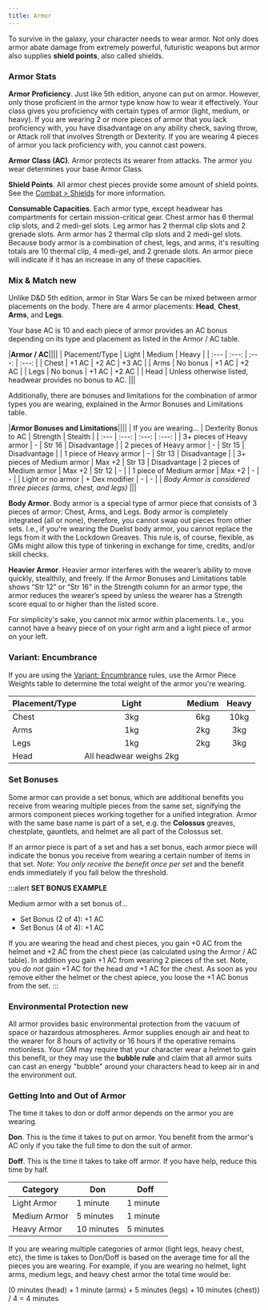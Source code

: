```yaml
---
title: Armor
---
```

To survive in the galaxy, your character needs to wear armor. Not only does armor abate damage from extremely powerful,
futuristic weapons but armor also supplies __shield points__, also called shields.

### Armor Stats

__Armor Proficiency__. Just like 5th edition, anyone can put on armor. However, only those proficient in the armor type
know how to wear it effectively. Your class gives you proficiency with certain types of armor (light, medium, or heavy).
If you are wearing 2 or more pieces of armor that you lack proficiency with, you have disadvantage on any ability check,
saving throw, or Attack roll that involves Strength or Dexterity. If you are wearing 4 pieces of armor you lack
proficiency with, you cannot cast powers.

__Armor Class (AC)__. Armor protects its wearer from attacks. The armor you wear determines your base Armor Class.

__Shield Points__. All armor chest pieces provide some amount of shield points.
See the [Combat > Shields](/manual/combat#shields) for more information.

__Consumable Capacities__. Each armor type, except headwear has compartments for certain mission-critical gear. Chest armor
has 6 thermal clip slots, and 2 medi-gel slots. Leg armor has 2 thermal clip slots and 2 grenade slots. Arm armor has 2 thermal clip slots and 2 medi-gel slots.
Because body armor is a combination of chest, legs, and arms, it's resulting totals are 10 thermal clip, 4 medi-gel, and 2 grenade slots.
An armor piece will indicate if it has an increase in any of these capacities.

### Mix & Match <v-chip color="info" small>new</v-chip>
Unlike D&D 5th edition, armor in Star Wars 5e can be mixed between armor placements on the body. There are 4 armor placements:
__Head__, __Chest__, __Arms__, and __Legs__.

Your base AC is 10 and each piece of armor provides an AC bonus depending on its type and placement as listed in
the Armor / AC table.

|__Armor / AC__||||
| Placement/Type | Light | Medium | Heavy |
| :--- | :---: | :---: | :---: |
| Chest | +1 AC | +2 AC | +3 AC |
| Arms | No bonus | +1 AC | +2 AC |
| Legs | No bonus | +1 AC | +2 AC |
| Head | Unless otherwise listed, headwear provides no bonus to AC. |||

Additionally, there are bonuses and limitations for the combination of armor types you are wearing,
explained in the Armor Bonuses and Limitations table.

|__Armor Bonuses and Limitations__||||
| If you are wearing... | Dexterity Bonus to AC | Strength | Stealth |
| :--- | :---: | :---: | :---: |
| 3+ pieces of Heavy armor | - | Str 16 | Disadvantage |
| 2 pieces of Heavy armor | - | Str 15 | Disadvantage |
| 1 piece of Heavy armor | - | Str 13 | Disadvantage |
| 3+ pieces of Medium armor | Max +2 | Str 13 | Disadvantage
| 2 pieces of Medium armor | Max +2 | Str 12 | - |
| 1 piece of Medium armor | Max +2 | - | - |
| Light or no armor | + Dex modifier | - | - |
| _Body Armor is considered three pieces (arms, chest, and legs)_ |||

__Body Armor__. Body armor is a special type of armor piece that consists of 3 pieces of armor: Chest, Arms, and Legs. Body
armor is completely integrated (all or none), therefore, you cannot swap out pieces from other sets. I.e., if you're
wearing the Duelist body armor, you cannot replace the legs from it with the Lockdown Greaves. This rule is, of course, flexible,
as GMs might allow this type of tinkering in exchange for time, credits, and/or skill checks.

__Heavier Armor__. Heavier armor interferes with the wearer’s ability to move quickly, stealthily, and freely. If the
Armor Bonuses and Limitations table shows “Str 12” or “Str 16” in the Strength column for an armor type, the armor
reduces the wearer’s speed by <me-distance length="10" /> unless the wearer has a Strength score equal to or higher than the listed score.

For simplicity's sake, you cannot mix armor *within* placements. I.e., you cannot have a heavy piece of on your right arm
and a light piece of armor on your left.

### Variant: Encumbrance
If you are using the [Variant: Encumbrance](/manual/using-ability-scores#strength) rules,
use the Armor Piece Weights table to determine the total weight of the armor you're wearing.

|Placement/Type|Light|Medium|Heavy|
|:---|:---:|:---:|:---:|
|Chest|3kg|6kg|10kg|
|Arms|1kg|2kg|3kg|
|Legs|1kg|2kg|3kg|
|Head|All headwear weighs 2kg|||

### Set Bonuses
Some armor can provide a set bonus, which are additional benefits you receive from wearing multiple pieces from the same set, signifying the armors
component pieces working together for a unified integration. Armor with the same base name is part of a set, e.g. the __Colossus__ greaves, chestplate,
gauntlets, and helmet are all part of the Colossus set.

If an armor piece is part of a set and has a set bonus, each armor piece will indicate the bonus you receive from wearing
a certain number of items in that set. _Note: You only receive the benefit once per set_ and the benefit ends immediately if you fall below the threshold.

:::alert
__SET BONUS EXAMPLE__

Medium armor with a set bonus of...
- Set Bonus (2 of 4): +1 AC
- Set Bonus (4 of 4): +1 AC

If you are wearing the head and chest pieces, you gain +0 AC from the helmet and +2 AC from the chest piece (as calculated
using the Armor / AC table). In addition you gain +1 AC from wearing 2 pieces of the set. Note, you _do not_ gain +1 AC
for the head _and_ +1 AC for the chest. As soon as you remove either the helmet or the chest
apiece, you loose the +1 AC bonus from the set.
:::

### Environmental Protection <v-chip color="info" small>new</v-chip>
All armor provides basic environmental protection from the vacuum of space or hazardous atmospheres. Armor supplies enough
air and heat to the wearer for 8 hours of activity or 16 hours if the operative remains motionless. Your GM may require
that your character wear a helmet to gain this benefit, or they may use the __bubble rule__ and claim that all armor suits
can cast an energy "bubble" around your characters head to keep air in and the environment out.

### Getting Into and Out of Armor
The time it takes to don or doff armor depends on the armor you are wearing.

__Don__. This is the time it takes to put on armor. You benefit from the armor's AC only if you take the full time to don the suit of armor.

__Doff__. This is the time it takes to take off armor. If you have help, reduce this time by half.

Category | Don | Doff
--- | --- | ---
Light Armor | 1 minute | 1 minute
Medium Armor | 5 minutes | 1 minute
Heavy Armor | 10 minutes | 5 minutes

If you are wearing multiple categories of armor (light legs, heavy chest, etc), the time is takes to Don/Doff is based on the
average time for all the pieces you are wearing. For example, if you are wearing no helmet, light arms, medium legs, and heavy chest armor
the total time would be:

(0 minutes (head) + 1 minute (arms) + 5 minutes (legs) + 10 minutes (chest)) / 4 = 4 minutes

<me-source-reference pages="62-63"></me-source-reference>
